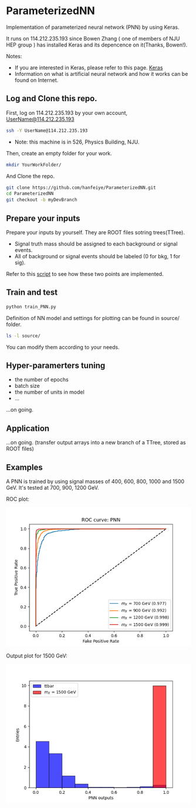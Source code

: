 # ParameterizedNN
Implementation of parameterized neural network (PNN) by using Keras.

It runs on 114.212.235.193 since Bowen Zhang ( one of members of NJU HEP group ) has installed Keras and its depencence on it(Thanks, Bowen!). 

Notes:
+ If you are interested in Keras, please refer to this page. [Keras](https://keras.io/zh/)
+ Information on what is artificial neural network and how it works can be found on Internet. 


## Log and Clone this repo.
First, log on 114.212.235.193 by your own account, UserName@114.212.235.193

```bash
ssh -Y UserName@114.212.235.193
```
+ Note: this machine is in 526, Physics Building, NJU.


Then, create an empty folder for your work.

```bash
mkdir YourWorkFolder/
```

And Clone the repo.

```bash
git clone https://github.com/hanfeiye/ParameterizedNN.git
cd ParameterizedNN
git checkout -b myDevBranch
```

## Prepare your inputs
Prepare your inputs by yourself. They are ROOT files sotring trees(TTree).

+ Signal truth mass should be assigned to each background or signal events. 
+ All of background or signal events should be labeled (0 for bkg, 1 for sig).

Refer to this [script](doc/copytree_addSignalMass.py) to see how these two points are implemented.

## Train and test

```bash
python train_PNN.py
```

Definition of NN model and settings for plotting can be found in source/ folder.

```bash
ls -l source/
```

You can modify them according to your needs.

## Hyper-paramerters tuning

+ the number of epochs  
+ batch size
+ the number of units in model
+ ...

...on going.


## Application

...on going. (transfer output arrays into a new branch of a TTree, stored as ROOT files)


## Examples
A PNN is trained by using signal masses of 400, 600, 800, 1000 and 1500 GeV. It's tested at 700, 900, 1200 GeV.

ROC plot:

<img src=examples/plots/Validation_ROCs.png>

Output plot for 1500 GeV:

<img src=examples/plots/Validation_Dis_1500GeV.png>

